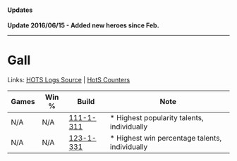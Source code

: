 #### Updates

**Update 2016/06/15 - Added new heroes since Feb.**

***

# Gall

Links: [HOTS Logs Source](https://www.hotslogs.com/Sitewide/HeroDetails?Hero=Gall) | [HotS Counters](http://hotscounters.com/#/hero/Gall)

Games  | Win %  | Build     | Note
-----  | -----  | -----     | ----
N/A    | N/A    | [111-1-311](http://www.heroesfire.com/hots/talent-calculator/gall#gOkF) | * Highest popularity talents, individually
N/A    | N/A    | [123-1-331](http://www.heroesfire.com/hots/talent-calculator/gall#gs1Z) | * Highest win percentage talents, individually
